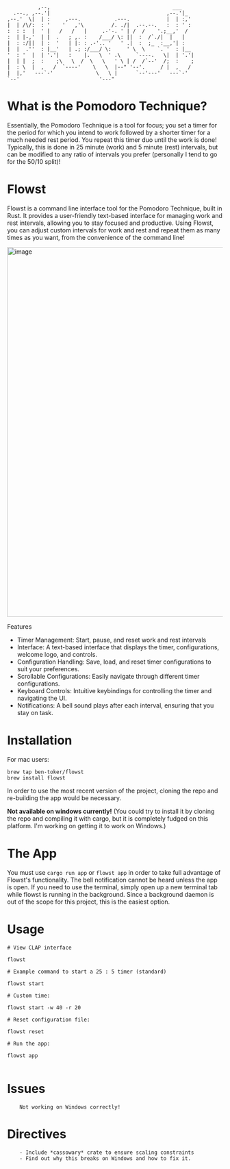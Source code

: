 
                                                              
```                                                            
          ,--,                                        ___     
  .--., ,--.'|                                      ,--.'|_   
,--.'  \|  | :     ,---.           .---.            |  | :,'  
|  | /\/:  : '    '   ,'\         /. ./|  .--.--.   :  : ' :  
:  : :  |  ' |   /   /   |     .-'-. ' | /  /    '.;__,'  /   
:  | |-,'  | |  .   ; ,. :    /___/ \: ||  :  /`./|  |   |    
|  : :/||  | :  '   | |: : .-'.. '   ' .|  :  ;_  :__,'| :    
|  |  .''  : |__'   | .; :/___/ \:     ' \  \    `. '  : |__  
'  : '  |  | '.'|   :    |.   \  ' .\     `----.   \|  | '.'| 
|  | |  ;  :    ;\   \  /  \   \   ' \ | /  /`--'  /;  :    ; 
|  : \  |  ,   /  `----'    \   \  |--" '--'.     / |  ,   /  
|  |,'   ---`-'              \   \ |      `--'---'   ---`-'   
`--'                          '---"                           
 ```                                                             


# What is the Pomodoro Technique?
Essentially, the Pomodoro Technique is a tool for focus; you set a timer for the period for which you intend to work followed by a shorter timer for a much needed rest period. You repeat this timer duo until the work is done! Typically, this is done in 25 minute (work) and 5 minute (rest) intervals, but can be modified to any ratio of intervals you prefer (personally I tend to go for the 50/10 split)! 

# Flowst
Flowst is a command line interface tool for the Pomodoro Technique, built in Rust. It provides a user-friendly text-based interface for managing work and rest intervals, allowing you to stay focused and productive. Using Flowst, you can adjust custom intervals for work and rest and repeat them as many times as you want, from the convenience of the command line! 

<img width="863" alt="image" src="https://github.com/ben-toker/flowst/assets/117331544/9414b955-e884-4b3c-a586-f1181bd73fd5">


Features
- Timer Management: Start, pause, and reset work and rest intervals
- Interface: A text-based interface that displays the timer, configurations, welcome logo, and controls.
- Configuration Handling: Save, load, and reset timer configurations to suit your preferences.
- Scrollable Configurations: Easily navigate through different timer configurations.
- Keyboard Controls: Intuitive keybindings for controlling the timer and navigating the UI.
- Notifications: A bell sound plays after each interval, ensuring that you stay on task.

# Installation
For mac users:
```
brew tap ben-toker/flowst
brew install flowst

```
In order to use the most recent version of the project, cloning the repo and re-building the app would be necessary. 

**Not available on windows currently!**
(You could try to install it by cloning the repo and compiling it with cargo, but
it is completely fudged on this platform. I'm working on getting it to work on Windows.)

# The App
You must use ``cargo run app`` or ``flowst app`` in order to take full advantage of Flowst's functionality. The bell notification cannot be heard unless
the app is open. If you need to use the terminal, simply open up a new terminal tab while flowst is running in the background. Since a background daemon is out of
the scope for this project, this is the easiest option.

# Usage
```
# View CLAP interface

flowst

# Example command to start a 25 : 5 timer (standard)

flowst start

# Custom time:

flowst start -w 40 -r 20

# Reset configuration file:

flowst reset

# Run the app:

flowst app


```
# Issues
```
    Not working on Windows correctly!

```

# Directives
```
    - Include *cassowary* crate to ensure scaling constraints
    - Find out why this breaks on Windows and how to fix it.
```
